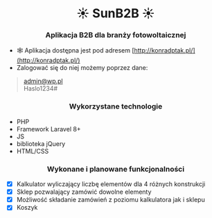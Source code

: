 <h1 align="center">☀︎ SunB2B ☀︎</h1>
<h3 align="center">Aplikacja B2B dla branży fotowoltaicznej</h3>

- 🕸️ Aplikacja dostępna jest pod adresem [http://konradptak.pl/](http://konradptak.pl/)
- Zalogować się do niej możemy poprzez dane:<br>
>admin@wp.pl   
>Haslo1234#

<h3 align="center">Wykorzystane technologie</h3>

- PHP<br>
- Framework Laravel 8+<br>
- JS<br>
- biblioteka jQuery<br>
- HTML/CSS<br>

<h3 align="center">Wykonane i planowane funkcjonalności</h3>

- [x] Kalkulator wyliczający liczbę elementów dla 4 różnych konstrukcji
- [x] Sklep pozwalający zamówić dowolne elementy
- [x] Możliwość składanie zamówień z poziomu kalkulatora jak i sklepu
- [x] Koszyk
